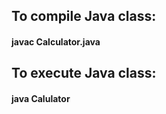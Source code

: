 ## To compile Java class: ##
#### javac Calculator.java ####

## To execute Java class: ##
#### java Calulator ####
